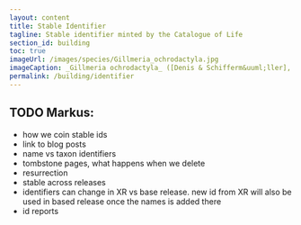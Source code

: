 ```yaml
---
layout: content
title: Stable Identifier
tagline: Stable identifier minted by the Catalogue of Life
section_id: building
toc: true
imageUrl: /images/species/Gillmeria_ochrodactyla.jpg    
imageCaption: _Gillmeria ochrodactyla_ ([Denis & Schifferm&uuml;ller], 1775) - [Photo CC By Donald Hobern](https://www.flickr.com/photos/dhobern/14304880198)
permalink: /building/identifier
---
```


## TODO Markus:
 - how we coin stable ids
 - link to blog posts
 - name vs taxon identifiers
 - tombstone pages, what happens when we delete
 - resurrection 
 - stable across releases
 - identifiers can change in XR vs base release. new id from XR will also be used in based release once the names is added there
 - id reports

